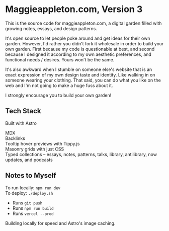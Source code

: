 # Maggieappleton.com, Version 3

This is the source code for maggieappleton.com, a digital garden filled with growing notes, essays, and design patterns.

It's open source to let people poke around and get ideas for their own garden. However, I'd rather you didn't fork it wholesale in order to build your own garden. First because my code is questionable at best, and second because I designed it according to my own aesthetic preferences, and functional needs / desires. Yours won't be the same.

It's also awkward when I stumble on someone else's website that is an exact expression of my own design taste and identity. Like walking in on someone wearing your clothing. That said, you can do what you like on the web and I'm not going to make a huge fuss about it.

I strongly encourage you to build your own garden!

## Tech Stack

Built with Astro

MDX  
Backlinks  
Tooltip hover previews with Tippy.js  
Masonry grids with just CSS  
Typed collections – essays, notes, patterns, talks, library, antilibrary, now updates, and podcasts

## Notes to Myself

To run locally: `npm run dev`  
To deploy: `./deploy.sh`  

- Runs `git push`
- Runs `npm run build`
- Runs `vercel --prod`

Building locally for speed and Astro's image caching.
